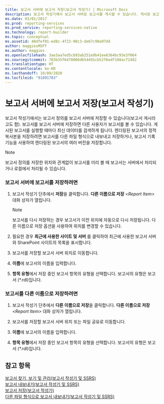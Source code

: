 ```yaml
---
title: 보고서 서버에 보고서 저장(보고서 작성기) | Microsoft Docs
description: 보고서 작성기에서 보고서 서버로 보고서를 게시할 수 있습니다. 게시된 보고서는 다른 사용자가 볼 수 있습니다. 게시된 보고서를 실행할 때마다 최신 데이터가 표시됩니다.
ms.date: 03/01/2017
ms.prod: reporting-services
ms.prod_service: reporting-services-native
ms.technology: report-builder
ms.topic: conceptual
ms.assetid: 48dfef01-ed8c-4f23-90c3-de67c90a97dd
author: maggiesMSFT
ms.author: maggies
ms.openlocfilehash: 3ae3aa7ed5cb93ab251e9b41ee6364bc93e3f064
ms.sourcegitcommit: 783b35f6478006d654491cb52f6edf108acf2482
ms.translationtype: HT
ms.contentlocale: ko-KR
ms.lasthandoff: 10/09/2020
ms.locfileid: "91891783"
---
```

# <a name="save-reports-to-a-report-server-report-builder"></a>보고서 서버에 보고서 저장(보고서 작성기)
  보고서 작성기에서는 보고서 정의를 보고서 서버에 저장할 수 있습니다(보고서 게시라고도 함). 보고서를 보고서 서버에 저장하면 다른 사용자가 보고서를 볼 수 있습니다. 게시된 보고서를 실행할 때마다 최신 데이터를 검색하게 됩니다. 렌더링된 보고서의 정적 복사본을 저장하려면 보고서를 다른 파일 형식으로 내보내고 저장하거나, 보고서 기록 기능을 사용하여 렌더링된 보고서의 여러 버전을 저장합니다.  
  
> [!NOTE]  
>  보고서 정의를 저장한 위치와 관계없이 보고서를 미리 볼 때 보고서는 서버에서 처리되거나 로컬에서 처리될 수 있습니다.  
  
### <a name="to-save-a-report-to-a-report-server"></a>보고서 서버에 보고서를 저장하려면  
  
1.  보고서 작성기 단추에서 **저장**을 클릭합니다. **다른 이름으로 저장** _\<Report Item>_ 대화 상자가 열립니다.  
  
    > [!NOTE]  
    >  보고서를 다시 저장하는 경우 보고서가 이전 위치에 자동으로 다시 저장됩니다. 다른 이름으로 저장 옵션을 사용하여 위치를 변경할 수 있습니다.  
  
2.  필요한 경우 **최근에 사용한 사이트 및 서버** 를 클릭하여 최근에 사용한 보고서 서버와 SharePoint 사이트의 목록을 표시합니다.  
  
3.  보고서를 저장할 보고서 서버 위치로 이동합니다.  
  
4.  **이름**에 보고서의 이름을 입력합니다.  
  
5.  **항목 유형**에서 저장 중인 보고서 항목의 유형을 선택합니다. 보고서의 유형은 보고서 (*.rdl)입니다.  
  
### <a name="to-save-a-report-as-a-different-name"></a>보고서를 다른 이름으로 저장하려면  
  
1.  보고서 작성기 단추에서 **다른 이름으로 저장**을 클릭합니다. **다른 이름으로 저장** _\<Report Item>_ 대화 상자가 열립니다.  
  
2.  보고서를 저장할 보고서 서버 위치 또는 파일 공유로 이동합니다.  
  
3.  **이름**에 보고서의 이름을 입력합니다.  
  
4.  **항목 유형**에서 저장 중인 보고서 항목의 유형을 선택합니다. 보고서의 유형은 보고서 (*.rdl)입니다.  
  
## <a name="see-also"></a>참고 항목  
 [보고서 찾기, 보기 및 관리&#40;보고서 작성기 및 SSRS&#41;](../../reporting-services/report-builder/finding-viewing-and-managing-reports-report-builder-and-ssrs.md)   
 [보고서 내보내기&#40;보고서 작성기 및 SSRS&#41;](../../reporting-services/report-builder/export-reports-report-builder-and-ssrs.md)   
 [보고서 저장&#40;보고서 작성기&#41;](../../reporting-services/report-builder/saving-reports-report-builder.md)   
 [다른 파일 형식으로 보고서 내보내기&#40;보고서 작성기 및 SSRS&#41;](/previous-versions/sql/)  
  
